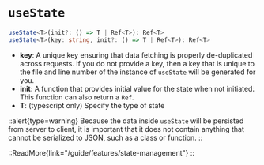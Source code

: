 # `useState`

```ts
useState<T>(init?: () => T | Ref<T>): Ref<T>
useState<T>(key: string, init?: () => T | Ref<T>): Ref<T>
```

* **key**: A unique key ensuring that data fetching is properly de-duplicated across requests. If you do not provide a key, then a key that is unique to the file and line number of the instance of `useState` will be generated for you.
* **init**: A function that provides initial value for the state when not initiated. This function can also return a `Ref`.
* **T**: (typescript only) Specify the type of state

::alert{type=warning}
Because the data inside `useState` will be persisted from server to client, it is important that it does not contain anything that cannot be serialized to JSON, such as a class or function.
::

::ReadMore{link="/guide/features/state-management"}
::
